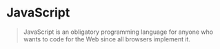 # JavaScript

> JavaScript is an obligatory programming language for anyone who wants to code for the Web since all browsers implement it.

